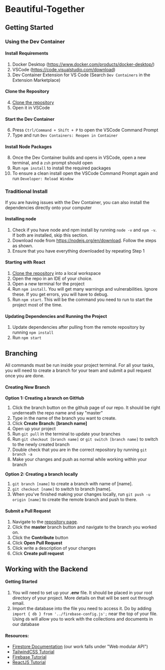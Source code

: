 # Beautiful-Together

## Getting Started

### Using the Dev Container

#### Install Requirements

1. Docker Desktop (https://www.docker.com/products/docker-desktop/)
2. VSCode (https://code.visualstudio.com/download)
3. Dev Container Extension for VS Code (Search `Dev Containers` in the Extension Marketplace)

#### Clone the Repository

4. [Clone the repository](https://github.com/git-guides/git-clone)
5. Open it in VSCode

#### Start the Dev Container

6. Press `Ctrl/Command + Shift + P` to open the VSCode Command Prompt
7. Type and run `Dev Containers: Reopen in Container`

#### Install Node Packages

8. Once the Dev Container builds and opens in VSCode, open a new terminal, and a `zsh` prompt should open
9. Run `npm install` to install the required packages
10. To ensure a clean install open the VSCode Command Prompt again and run `Developer: Reload Window` 



### Traditional Install

If you are having issues with the Dev Container, you can also install the dependencies directly onto your computer

#### Installing node
1. Check if you have node and npm install by running ```node -v``` and ```npm -v```. If both are installed, skip this section.
2. Download node from https://nodejs.org/en/download. Follow the steps as shown.
3. Ensure that you have everything downloaded by repeating Step 1

#### Starting with React
1. [Clone the repository](https://github.com/git-guides/git-clone) into a local workspace
2. Open the repo in an IDE of your choice.
3. Open a new terminal for the project
4. Run ```npm install```. You will get many warnings and vulnerabilities. Ignore these. If you get errors, you will have to debug.
5. Run ```npm start```. This will be the command you need to run to start the project most of the time.

#### Updating Dependencies and Running the Project
1. Update dependencies after pulling from the remote repository by running ```npm install```
2. Run ```npm start```


## Branching
All commands must be run inside your project terminal. For all your tasks, you will need to create a branch for your team and submit a pull request once you are done.

#### Creating New Branch

**Option 1: Creating a branch on GitHub**
1. Click the branch button on the github page of our repo. It should be right underneath the repo name and say "master"
2. Type in the name of the branch you want to create.
3. Click **Create Branch: [branch name]**
4. Open up your project
5. Run ```git pull``` in the terminal to update your branches
6. Run ```git checkout [branch name]``` or ```git switch [branch name]``` to switch to the newly created branch
7. Double check that you are in the correct repository by running ```git branch -a```
8. Make your changes and push as normal while working within your branch
   
**Option 2: Creating a branch locally**
1. ```git branch [name]``` to create a branch with name of [name].
2. ```git checkout [name]``` to switch to branch [name].
3. When you've finished making your changes locally, run ```git push -u origin [name]``` to create the remote branch and push to there.

#### Submit a Pull Request
1. Navigate to the [repository page](https://github.com/cssgunc/catch).
2. Click the **master** branch button and navigate to the branch you worked on.
3. Click the **Contribute** button
4. Click **Open Pull Request**
5. Click write a description of your changes
6. Click **Create pull request** 

## Working with the Backend

#### Getting Started
1. You will need to set up your **.env** file. It should be placed in your root directory of your project. More details on that will be sent out through email.
2. Import the database into the file you need to access it. Do by adding ```import { db } from '../firebase-config.js';``` near the top of your file. Using ```db``` will allow you to work with the collections and documents in our database

#### Resources:
- [Firestore Documentation](https://firebase.google.com/docs/firestore) (our work falls under "Web modular API")
- [TailwindCSS Tutorial](https://www.youtube.com/watch?v=mr15Xzb1Ook)
- [Firebase Tutorial](https://www.youtube.com/watch?v=vAoB4VbhRzM)
- [ReactJS Tutorial](https://www.youtube.com/watch?v=Tn6-PIqc4UM)
